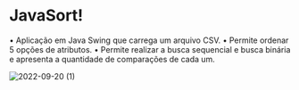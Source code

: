 # JavaSort!

• Aplicação em Java Swing que carrega um arquivo CSV.
• Permite ordenar 5 opções de atributos.
• Permite realizar a busca sequencial e busca binária e apresenta a quantidade
de comparações de cada um.

![2022-09-20 (1)](https://user-images.githubusercontent.com/91754673/191333650-2a1b9eaf-9cfd-4518-8ffd-54a45437b161.png)
